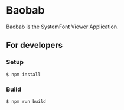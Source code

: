 # Baobab

Baobab is the SystemFont Viewer Application.

## For developers

### Setup

```
$ npm install
```

### Build

```
$ npm run build
```
